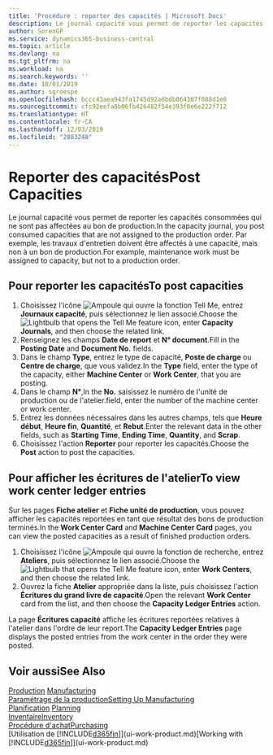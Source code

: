 ```yaml
---
title: 'Procédure : reporter des capacités | Microsoft Docs'
description: Le journal capacité vous permet de reporter les capacités consommées qui ne sont pas affectées au bon de production. Par exemple, les travaux d'entretien doivent être affectés à une capacité, mais non à un bon de production.
author: SorenGP
ms.service: dynamics365-business-central
ms.topic: article
ms.devlang: na
ms.tgt_pltfrm: na
ms.workload: na
ms.search.keywords: ''
ms.date: 10/01/2019
ms.author: sgroespe
ms.openlocfilehash: bccc43aea943fa1745d92a6bdb064307f088d1e6
ms.sourcegitcommit: cfc92eefa8b06fb426482f54e393f0e6e222f712
ms.translationtype: HT
ms.contentlocale: fr-CA
ms.lasthandoff: 12/03/2019
ms.locfileid: "2883248"
---
```

# <a name="post-capacities"></a><span data-ttu-id="67795-104">Reporter des capacités</span><span class="sxs-lookup"><span data-stu-id="67795-104">Post Capacities</span></span>
<span data-ttu-id="67795-105">Le journal capacité vous permet de reporter les capacités consommées qui ne sont pas affectées au bon de production.</span><span class="sxs-lookup"><span data-stu-id="67795-105">In the capacity journal, you post consumed capacities that are not assigned to the production order.</span></span> <span data-ttu-id="67795-106">Par exemple, les travaux d'entretien doivent être affectés à une capacité, mais non à un bon de production.</span><span class="sxs-lookup"><span data-stu-id="67795-106">For example, maintenance work must be assigned to capacity, but not to a production order.</span></span>  

## <a name="to-post-capacities"></a><span data-ttu-id="67795-107">Pour reporter les capacités</span><span class="sxs-lookup"><span data-stu-id="67795-107">To post capacities</span></span>  
1.  <span data-ttu-id="67795-108">Choisissez l'icône ![Ampoule qui ouvre la fonction Tell Me](media/ui-search/search_small.png "Dites-moi ce que vous voulez faire"), entrez **Journaux capacité**, puis sélectionnez le lien associé.</span><span class="sxs-lookup"><span data-stu-id="67795-108">Choose the ![Lightbulb that opens the Tell Me feature](media/ui-search/search_small.png "Tell me what you want to do") icon, enter **Capacity Journals**, and then choose the related link.</span></span>  
2.  <span data-ttu-id="67795-109">Renseignez les champs **Date de report** et **N° document**.</span><span class="sxs-lookup"><span data-stu-id="67795-109">Fill in the **Posting Date** and **Document No.** fields.</span></span>  
3.  <span data-ttu-id="67795-110">Dans le champ **Type**, entrez le type de capacité, **Poste de charge** ou **Centre de charge**, que vous validez.</span><span class="sxs-lookup"><span data-stu-id="67795-110">In the **Type** field, enter the type of the capacity, either **Machine Center** or **Work Center**, that you are posting.</span></span>  
4.  <span data-ttu-id="67795-111">Dans le champ **N°**,</span><span class="sxs-lookup"><span data-stu-id="67795-111">In the **No.**</span></span> <span data-ttu-id="67795-112">saisissez le numéro de l'unité de production ou de l'atelier.</span><span class="sxs-lookup"><span data-stu-id="67795-112">field, enter the number of the machine center or work center.</span></span>  
5.  <span data-ttu-id="67795-113">Entrez les données nécessaires dans les autres champs, tels que **Heure début**, **Heure fin**, **Quantité**, et **Rebut**.</span><span class="sxs-lookup"><span data-stu-id="67795-113">Enter the relevant data in the other fields, such as **Starting Time**, **Ending Time**, **Quantity**, and **Scrap**.</span></span>  
6.  <span data-ttu-id="67795-114">Choisissez l'action **Reporter** pour reporter les capacités.</span><span class="sxs-lookup"><span data-stu-id="67795-114">Choose the **Post** action to post the capacities.</span></span>  

## <a name="to-view-work-center-ledger-entries"></a><span data-ttu-id="67795-115">Pour afficher les écritures de l'atelier</span><span class="sxs-lookup"><span data-stu-id="67795-115">To view work center ledger entries</span></span>  
<span data-ttu-id="67795-116">Sur les pages **Fiche atelier** et **Fiche unité de production**, vous pouvez afficher les capacités reportées en tant que résultat des bons de production terminés.</span><span class="sxs-lookup"><span data-stu-id="67795-116">In the **Work Center Card** and **Machine Center Card** pages, you can view the posted capacities as a result of finished production orders.</span></span>    
1.  <span data-ttu-id="67795-117">Choisissez l'icône ![Ampoule qui ouvre la fonction de recherche](media/ui-search/search_small.png "Dites-moi ce que vous voulez faire"), entrez **Ateliers**, puis sélectionnez le lien associé.</span><span class="sxs-lookup"><span data-stu-id="67795-117">Choose the ![Lightbulb that opens the Tell Me feature](media/ui-search/search_small.png "Tell me what you want to do") icon, enter **Work Centers**, and then choose the related link.</span></span>  
2.  <span data-ttu-id="67795-118">Ouvrez la fiche **Atelier** appropriée dans la liste, puis choisissez l'action **Écritures du grand livre de capacité**.</span><span class="sxs-lookup"><span data-stu-id="67795-118">Open the relevant **Work Center** card from the list, and then choose the **Capacity Ledger Entries** action.</span></span>  

<span data-ttu-id="67795-119">La page **Écritures capacité** affiche les écritures reportées relatives à l'atelier dans l'ordre de leur report.</span><span class="sxs-lookup"><span data-stu-id="67795-119">The **Capacity Ledger Entries** page displays the posted entries from the work center in the order they were posted.</span></span>   

## <a name="see-also"></a><span data-ttu-id="67795-120">Voir aussi</span><span class="sxs-lookup"><span data-stu-id="67795-120">See Also</span></span>  
<span data-ttu-id="67795-121">[Production](production-manage-manufacturing.md)  </span><span class="sxs-lookup"><span data-stu-id="67795-121">[Manufacturing](production-manage-manufacturing.md)  </span></span>  
[<span data-ttu-id="67795-122">Paramétrage de la production</span><span class="sxs-lookup"><span data-stu-id="67795-122">Setting Up Manufacturing</span></span>](production-configure-production-processes.md)  
<span data-ttu-id="67795-123">[Planification](production-planning.md)    </span><span class="sxs-lookup"><span data-stu-id="67795-123">[Planning](production-planning.md)    </span></span>  
[<span data-ttu-id="67795-124">Inventaire</span><span class="sxs-lookup"><span data-stu-id="67795-124">Inventory</span></span>](inventory-manage-inventory.md)  
[<span data-ttu-id="67795-125">Procédure d'achat</span><span class="sxs-lookup"><span data-stu-id="67795-125">Purchasing</span></span>](purchasing-manage-purchasing.md)  
<span data-ttu-id="67795-126">[Utilisation de [!INCLUDE[d365fin](includes/d365fin_md.md)]](ui-work-product.md)</span><span class="sxs-lookup"><span data-stu-id="67795-126">[Working with [!INCLUDE[d365fin](includes/d365fin_md.md)]](ui-work-product.md)</span></span>
